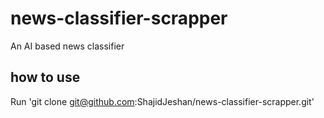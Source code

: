 # news-classifier-scrapper
An AI based news classifier

## how to use 

Run 'git clone git@github.com:ShajidJeshan/news-classifier-scrapper.git'
